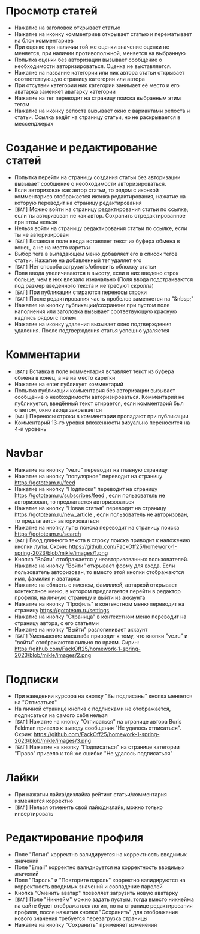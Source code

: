 # Просмотр статей
- Нажатие на заголовок открывает статью
- Нажатие на иконку комментриев открывает статью и перематывает на блок комментариев
- При оценке при наличии той же оценки значение оценки не меняется, при наличии противополжной, меняется на выбранную
- Попытка оценки без авторизации вызывает сообщение о необходимости авторизироваться. Оценка не выставляется.
- Нажатие на название категории или ник автора статьи открывает соответствующую страницу категории или автора
- При отсутвии категории ник категории занимает её место и его аватарка заменяет аватарку категории
- Нажатие на тег переводит на страницу поиска выбранным этим тегом
- Нажатие на иконку репоста вызывает окно с вариантами репоста и статьи. Ссылка ведёт на страницу статьи, но не раскрывается в мессенджерах

# Создание и редактирование статей
- Попытка перейти на страницу создания статьи без авторизации вызывает сообщение о необходимости авторизироваться.
- Если авторизован как автор статьи, то рядом с иконкой комментариев отображается иконка редактирования, нажатие на которую переводит на страницу редактирования
- `[БАГ]` Можно войти на страницу редактирования статьи по ссылке, если ты авторизован не как автор. Сохранить отредактированное при этом нельзя
- Нельзя войти на страницу редактирования статьи по ссылке, если ты не авторизирован
- `[БАГ]` Вставка в поле ввода вставляет текст из буфера обмена в конец, а не на место каретки
- Выбор тега в выпадающем меню добавляет его в список тегов статьи. Нажатие на добавленный тег удаляет его
- `[БАГ]` Нет способа загрузить/обновить обложку статьи
- Поля ввода увеличиваются в высоту, если в них введено строк больше, чем в них влезало изначально (Поля ввода подстраиваются под размер введённого текста и не требуют скролла)
- `[БАГ]` При публикации стираются переносы строки
- `[БАГ]` После редактирования часть пробелов заменяется на "\&nbsp;"
- Нажатие на кнопку публикации/сохранени при пустом поле наполнения или заголовка вызывает соответвующую красную надпись рядом с полем.
- Нажатие на иконку удаления вызывает окно подтверждения удаления. После подтверждения статья успешно удаляется

# Комментарии
- `[БАГ]` Вставка в поле комментария вставляет текст из буфера обмена в конец, а не на место каретки
- Нажатие на enter публикует комментарий
- Попытка публикации комментария без авторизации вызывает сообщение о необходимости авторизироваться. Комментарий не публикуется, введённый текст стирается, если комментарий был ответом, окно ввода закрывается
- `[БАГ]` Переносы строки в комментарии пропадают при публикации
- Комментарий 13-го уровня вложенности визуально переносится на 4-й уровень

# Navbar
- Нажатие на кнопку "ve.ru" переводит на главную страницу
- Нажатие на кнопку "популярное" переводит на страницу https://gototeam.ru/feed
- Нажатие на кнопку "Подписки" переводит на страницу https://gototeam.ru/subscribes/feed , если пользователь не авторизован, то предлагается авторизоваться
- Нажатие на кнопку "Новая статья" переводит на страницу https://gototeam.ru/new_article , если пользователь не авторизован, то предлагается авторизоваться
- Нажатие на кнопку лупы поиска переводит на страницу поиска https://gototeam.ru/search
- `[БАГ]` Ввод длинного текста в строку поиска приводит к наложению кнопки лупы. Скрин: https://github.com/FackOff25/homework-1-spring-2023/blob/mikle/images/1.png
- Кнопка "Войти" отображается у неавторизованных пользователей. Нажатие на кнопку "Войти" открывает форму для входа. Если пользователь авторизован, то вместо этой кнопки отображаются имя, фамилия и аватарка
- Нажатие на область с именем, фамилией, автаркой открывает контекстное меню, в котором предлагается перейти в редактор профиля, на личную страницу и выйти из аккаунта
- Нажатие на кнопку "Профиль" в контекстном меню переводит на страницу https://gototeam.ru/settings
- Нажатие на кнопку "Страница" в контекстном меню переводит на страницу автора, с его статьями
- Нажатие на кнопку "Выйти" разлогинивает аккаунт
- `[БАГ]` Уменьшение масштаба приводит к тому, что кнопки "ve.ru" и "войти" отображаются сильно по краям. Скрин: https://github.com/FackOff25/homework-1-spring-2023/blob/mikle/images/2.png

# Подписки
- При наведении курсора на кнопку "Вы подписаны" кнопка меняется на "Отписаться"
- На личной странице кнопка с подписками не отображается, подписаться на самого себя нельзя
- `[БАГ]` Нажатие на кнопку "Отписаться" на странице автора Boris Feldman привело к выводу сообщения "Не удалось отписаться". Скрин: https://github.com/FackOff25/homework-1-spring-2023/blob/mikle/images/3.png
- `[БАГ]` Нажатие на кнопку "Подписаться" на странице категории "Право" привело к той же ошибке "Не удалось подписаться"

# Лайки
- При нажатии лайка/дизлайка рейтинг статьи/комментария изменяется корректно
- `[БАГ]` Нельзя отменить свой лайк/дизлайк, можно только инвертировать

# Редактирование профиля
- Поле "Логин" корректно валидируется на корректность вводимых значений
- Поле "Email" корректно валидируется на корректность вводимых значений
- Поля "Пароль" и "Повторите пароль" корректно валидируются на корректность вводимых значений и совпадение паролей
- Кнопка "Сменить аватар" позволяет загрузить новую аватарку
- `[БАГ]` Поле "Никнейм" можно задать пустым, тогда вместо никнейма на сайте будет отображаться логин, но на странице редактирования профиля, после нажатия кнопки "Сохранить" для отображения нового значения требуется перезагрузка страницы
- Нажатие на кнопку "Сохранить" применяет изменения
